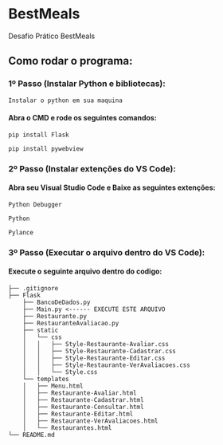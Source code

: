 # BestMeals

Desafio Prático BestMeals

## Como rodar o programa:

### 1º Passo (Instalar Python e bibliotecas):

    Instalar o python em sua maquina

#### Abra o CMD e rode os seguintes comandos:
    pip install Flask

    pip install pywebview

### 2º Passo (Instalar extenções do VS Code):

#### Abra seu Visual Studio Code e Baixe as seguintes extenções:

    Python Debugger

    Python

    Pylance

### 3º Passo (Executar o arquivo dentro do VS Code):

#### Execute o seguinte arquivo dentro do codigo: 

    ├── .gitignore
    ├── Flask
        ├── BancoDeDados.py
        ├── Main.py <------ EXECUTE ESTE ARQUIVO
        ├── Restaurante.py
        ├── RestauranteAvaliacao.py
        ├── static
        │   └── css
        │   │   ├── Style-Restaurante-Avaliar.css
        │   │   ├── Style-Restaurante-Cadastrar.css
        │   │   ├── Style-Restaurante-Editar.css
        │   │   ├── Style-Restaurante-VerAvaliacoes.css
        │   │   └── Style.css
        └── templates
        │   ├── Menu.html
        │   ├── Restaurante-Avaliar.html
        │   ├── Restaurante-Cadastrar.html
        │   ├── Restaurante-Consultar.html
        │   ├── Restaurante-Editar.html
        │   ├── Restaurante-VerAvaliacoes.html
        │   └── Restaurantes.html
    └── README.md



